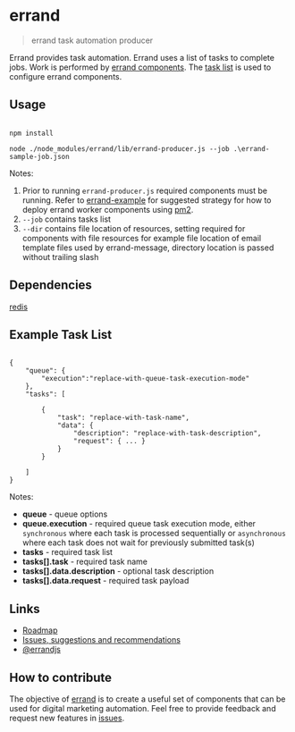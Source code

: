 # errand
> errand task automation producer

Errand provides task automation. Errand uses a list of tasks to complete jobs. Work is performed by [errand components](https://www.npmjs.com/search?q=keywords:errand&page=1&ranking=optimal). The [task list](https://github.com/errandjs/errand#example-task-list) is used to configure errand components.

## Usage

```

npm install

node ./node_modules/errand/lib/errand-producer.js --job .\errand-sample-job.json

```
Notes:

1. Prior to running `errand-producer.js` required components must be running. Refer to [errand-example](https://github.com/errandjs/errand-example) for suggested strategy for how to deploy errand worker components using [pm2](http://pm2.keymetrics.io/).
2. `--job` contains tasks list
3. `--dir` contains file location of resources, setting required for components with file resources for example file location of email template files used by errand-message, directory location is passed without trailing slash


## Dependencies

[redis](http://redis.io/)


## Example Task List

```

{
	"queue": {
		"execution":"replace-with-queue-task-execution-mode"
	},
	"tasks": [

		{
			"task": "replace-with-task-name",
			"data": {
				"description": "replace-with-task-description",
				"request": { ... }
			}
		}

	]
}

```

Notes:

* **queue** - queue options
* **queue.execution** - required queue task execution mode, either `synchronous` where each task is processed sequentially or `asynchronous` where each task does not wait for previously submitted task(s)
* **tasks** - required task list
* **tasks[].task** - required task name
* **tasks[].data.description** - optional task description
* **tasks[].data.request** - required task payload

## Links

* [Roadmap](https://trello.com/b/GHzcBJvL/roadmap)
* [Issues, suggestions and recommendations](https://github.com/errandjs/errand/issues)
* [@errandjs](https://twitter.com/errandjs)

## How to contribute

The objective of [errand](https://github.com/errandjs/errand) is to create a useful set of components that can be used for digital marketing automation. Feel free to provide feedback and request new features in [issues](https://github.com/errandjs/errand-logger/issues). 
